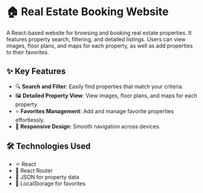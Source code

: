 # 🏠 Real Estate Booking Website

A React-based website for browsing and booking real estate properties. It features property search, filtering, and detailed listings. Users can view images, floor plans, and maps for each property, as well as add properties to their favorites.

## ✨ Key Features

- 🔍 **Search and Filter**: Easily find properties that match your criteria.  
- 🖼️ **Detailed Property View**: View images, floor plans, and maps for each property.  
- ⭐ **Favorites Management**: Add and manage favorite properties effortlessly.  
- 📱 **Responsive Design**: Smooth navigation across devices.  

## 🛠️ Technologies Used

- ⚛️ React  
- 🚦 React Router  
- 📂 JSON for property data  
- 💾 LocalStorage for favorites  

